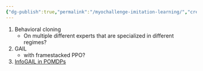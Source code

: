 ```yaml
---
{"dg-publish":true,"permalink":"/myochallenge-imitation-learning/","created":"","updated":""}
---
```


1. Behavioral cloning
	- On multiple different experts that are specialized in different regimes?
2. GAIL
	- with framestacked PPO?
3. [InfoGAIL in POMDPs](https://github.com/MarkFzp/infogail-pomdp)